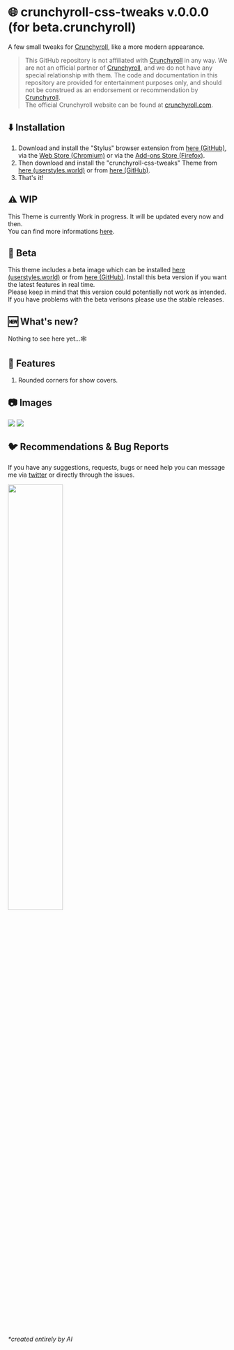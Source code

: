 # 🌐 crunchyroll-css-tweaks v.0.0.0 (for beta.crunchyroll)
A few small tweaks for [Crunchyroll](https://crunchyroll.com/), like a more modern appearance.

> This GitHub repository is not affiliated with [Crunchyroll](https://crunchyroll.com/) in any way. We are not an official partner of [Crunchyroll](https://crunchyroll.com/), and we do not have any special relationship with them. The code and documentation in this repository are provided for entertainment purposes only, and should not be construed as an endorsement or recommendation by [Crunchyroll](https://crunchyroll.com/).<br>
> The official Crunchyroll website can be found at [crunchyroll.com](https://crunchyroll.com/).

## ⬇️ Installation
1. Download and install the "Stylus" browser extension from [here (GitHub)](https://github.com/openstyles/stylus), via the [Web Store (Chromium)](https://chrome.google.com/webstore/detail/stylus/clngdbkpkpeebahjckkjfobafhncgmne?) or via the [Add-ons Store (Firefox)](https://addons.mozilla.org/de/firefox/addon/styl-us/).
2. Then download and install the "crunchyroll-css-tweaks" Theme from [here (userstyles.world)](https://userstyles.world/style/9934/crunchyroll-css-tweaks) or from [here (GitHub)](https://raw.githubusercontent.com/css-tweaks/crunchyroll-css-tweaks/main/crunchyroll-tweaks.user.css).
3. That's it!

## ⚠️ WIP
This Theme is currently Work in progress. It will be updated every now and then. <br>
You can find more informations [here](https://github.com/orgs/css-tweaks/projects/4).

## 🐞 Beta
This theme includes a beta image which can be installed [here (userstyles.world)](https://userstyles.world/style/9919/crunchyroll-css-tweaks-beta) or from [here (GitHub)](https://raw.githubusercontent.com/css-tweaks/crunchyroll-css-tweaks/main/beta-version/crunchyroll-tweaks-beta.user.css). Install this beta version if you want the latest features in real time.<br>Please keep in mind that this version could potentially not work as intended. If you have problems with the beta verisons please use the stable releases.

## 🆕 What's new?
Nothing to see here yet...🕸️

## 🌟 Features
1. Rounded corners for show covers.

## 📷 Images
<img src="https://i.imgur.com/ETW47xr.png"/>
<img src="https://i.imgur.com/ZhMtEMt.png"/>

## 🐦 Recommendations & Bug Reports
If you have any suggestions, requests, bugs or need help you can message me via [twitter](https://twitter.com/Matewoo_) or directly through the issues.

<img src="https://i.imgur.com/mgBInh0.png" width="50%"/> <br>
_*created entirely by AI_
